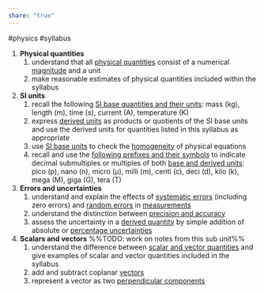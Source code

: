 ```yaml
---
share: "true"
---
```

#physics #syllabus

1. **Physical quantities**
	1. understand that all [physical quantities](Physical%20Quantities.md) consist of a numerical [magnitude](Magnitude.md) and a unit
	2. make reasonable estimates of physical quantities included within the syllabus
2. **SI units**
	1. recall the following [SI base quantities and their units](SI%20units.md): mass (kg), length (m), time (s), current (A), temperature (K)
	2. express [derived units](Derived%20units.md) as products or quotients of the SI base units and use the derived units for quantities listed in this syllabus as appropriate 
	3. use [SI base units](SI%20units.md) to check the [homogeneity](Quantitative%20vs%20Qualitative.md) of physical equations
	4. recall and use the [following prefixes and their symbols](Magnitude.md) to indicate decimal submultiples or multiples of both [base and derived units](Derived%20units.md): pico (p), nano (n), micro (μ), milli (m), centi (c), deci (d), kilo (k), mega (M), giga (G), tera (T)
3. **Errors and uncertainties**
	1. understand and explain the effects of [systematic errors](Random%20and%20systematic%20errors.md) (including zero errors) and [random errors](Random%20and%20systematic%20errors.md) in [measurements](Measurement.md)
	2. understand the distinction between [precision and accuracy](Measurement.md)
	3. assess the uncertainty in a [derived quantity](Derived%20units.md) by simple addition of absolute or [percentage uncertainties](Percentage%20uncertainties.md)
4. **Scalars and vectors** %%TODO: work on notes from this sub unit%%
	1. understand the difference between [scalar and vector quantities](Scalar%20and%20vector%20quantites.md) and give examples of scalar and vector quantities included in the syllabus
	2. add and subtract coplanar [vectors](Scalar%20&%20vector.md)
	3. represent a vector as two [perpendicular components](Perpendicular%20component%20of%20a%20vector.md)